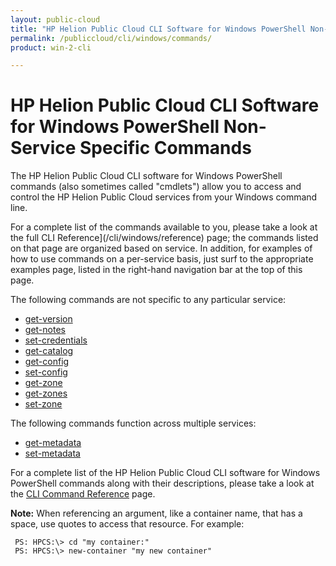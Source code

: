 ```yaml
---
layout: public-cloud
title: "HP Helion Public Cloud CLI Software for Windows PowerShell Non-Service Specific Commands"
permalink: /publiccloud/cli/windows/commands/
product: win-2-cli

---
```

<!--PUBLISHED-->
# HP Helion Public Cloud CLI Software for Windows PowerShell Non-Service Specific Commands

The HP Helion Public Cloud CLI software for Windows PowerShell commands (also sometimes called "cmdlets") allow you to access and control the HP Helion Public Cloud services from your Windows command line.  <!-- There are commands that are specific to each type of service you are accessing--[compute](/publiccloud/cli/windows/compute),<!-- [object storage](/cli/windows/containers-and-folders),--> <!-- [CDN](/publiccloud/cli/windows/reference#CDN), and so on--as well as other commands that are not reliant on a particular service, or work across multiple different service types. -->

For a complete list of the commands available to you, please take a look at the full CLI Reference](/cli/windows/reference) page; the commands listed on that page are organized based on service.  In addition, for examples of how to use commands on a per-service basis, just surf to the appropriate examples page, listed in the right-hand navigation bar at the top of this page.

The following commands are not specific to any particular service:

* [get-version](/publiccloud/cli/windows/reference#getversion)
* [get-notes](/publiccloud/cli/windows/reference#getnotes)
* [set-credentials](/publiccloud/cli/windows/reference#setcredentials)
* [get-catalog](/publiccloud/cli/windows/reference#getcatalog)
* [get-config](/publiccloud/cli/windows/reference#getconfig)
* [set-config](/publiccloud/cli/windows/reference#setconfig)
* [get-zone](/publiccloud/cli/windows/reference#getzone)
* [get-zones](/publiccloud/cli/windows/reference#getzones)
* [set-zone](/publiccloud/cli/windows/reference#setzone)

The following commands function across multiple services:

* [get-metadata](/publiccloud/cli/windows/reference#getmetadata)
* [set-metadata](/publiccloud/cli/windows/reference#setmetadata)

For a complete list of the HP Helion Public Cloud CLI software for Windows PowerShell commands along with their descriptions, please take a look at the [CLI Command Reference](/publiccloud/cli/windows/reference) page.

**Note:** When referencing an argument, like a container name, that has a space, use quotes to access that resource. For example:
     
     PS: HPCS:\> cd "my container:"
     PS: HPCS:\> new-container "my new container"
